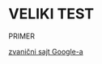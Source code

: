 
<!doctype html>
<html>
<head>
<meta charset="UTF-8"> 
<title> Test sajta </title>
</head>
<body>
<h1>VELIKI TEST</h1>
<p>PRIMER</p>
<a href="http://google.rs">zvanični sajt Google-a </a>
</body>
</html>
